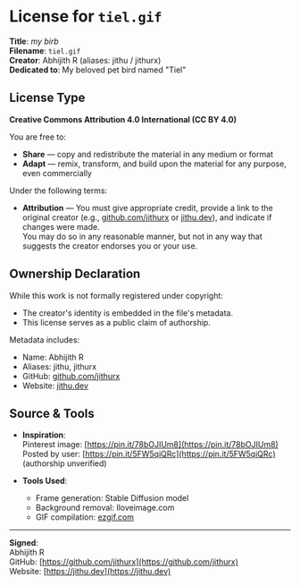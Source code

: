# License for `tiel.gif`

**Title**: *my birb*  
**Filename**: `tiel.gif`  
**Creator**: Abhijith R (aliases: jithu / jithurx)  
**Dedicated to**: My beloved pet bird named "Tiel"  

## License Type

**Creative Commons Attribution 4.0 International (CC BY 4.0)**

You are free to:

- **Share** — copy and redistribute the material in any medium or format  
- **Adapt** — remix, transform, and build upon the material for any purpose, even commercially

Under the following terms:

- **Attribution** — You must give appropriate credit, provide a link to the original creator (e.g., [github.com/jithurx](https://github.com/jithurx) or [jithu.dev](https://jithu.dev)), and indicate if changes were made.  
  You may do so in any reasonable manner, but not in any way that suggests the creator endorses you or your use.

## Ownership Declaration

While this work is not formally registered under copyright:
- The creator's identity is embedded in the file's metadata.
- This license serves as a public claim of authorship.

Metadata includes:
- Name: Abhijith R  
- Aliases: jithu, jithurx  
- GitHub: [github.com/jithurx](https://github.com/jithurx)  
- Website: [jithu.dev](https://jithu.dev)

## Source & Tools

- **Inspiration**:  
  Pinterest image: [https://pin.it/78bOJIUm8](https://pin.it/78bOJIUm8)  
  Posted by user: [https://pin.it/5FW5qiQRc](https://pin.it/5FW5qiQRc) (authorship unverified)

- **Tools Used**:  
  - Frame generation: Stable Diffusion model  
  - Background removal: Iloveimage.com  
  - GIF compilation: [ezgif.com](https://ezgif.com/maker)

---

**Signed**:  
Abhijith R  
GitHub: [https://github.com/jithurx](https://github.com/jithurx)  
Website: [https://jithu.dev](https://jithu.dev)